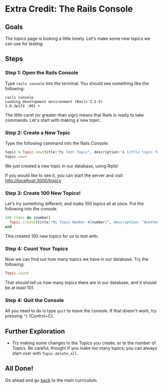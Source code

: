 # Extra Credit: The Rails Console
## Goals
The topics page is looking a little lonely. Let's make some new topics we can
use for testing.

## Steps
### Step 1: Open the Rails Console

Type `rails console` into the terminal. You should see something like the
following:

```text
rails console
Loading development environment (Rails 3.2.5)
1.9.3p174 :001 >
```

The little caret (or greater-than sign) means that Rails is ready to take
commands.
Let's start with making a new topic.

### Step 2: Create a New Topic

Type the following command into the Rails Console:

```ruby
topic = Topic.new(title:"My Test Topic", description:"A little topic for testing with.")
topic.save
```

We just created a new topic in our database, using Rails!

If you would like to see it, you can start the server and visit
[http://localhost:3000/topics](http://localhost:3000/topics)

### Step 3: Create 100 New Topics!

Let's try something different, and make 100 topics all at once. Put the
following into the console.

```ruby
100.times do |number|
  Topic.create(title:"My Topic Number #{number}", description: "Another test.")
end
```

This created 100 new topics for us to test with.

### Step 4: Count Your Topics

Now we can find out how many topics we have in our database. Try the following:

```ruby
Topic.count
```

That should tell us how many topics there are in our database, and it should be
at least 101.

### Step 4: Quit the Console

All you need to do is type `quit` to leave the console. If that doesn't work,
try pressing `^C` (Control+C).

## Further Exploration
* Try making some changes to the Topics you create, or to the number of Topics.
  Be careful, though! If you make too many topics, you can always start over with
  `Topic.delete_all`.


## All Done!

Go ahead and go [back](/curriculum/curriculum_toc) to the main curriculum.
